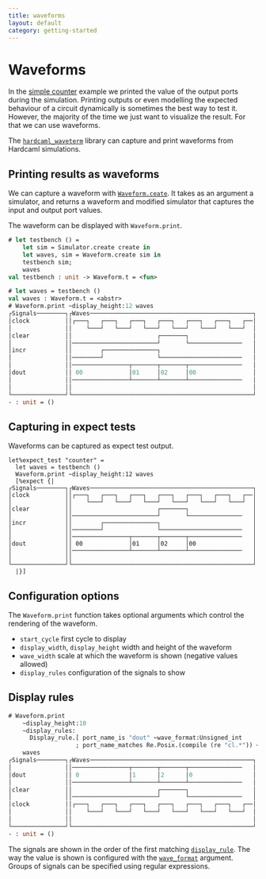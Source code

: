 ```yaml
---
title: waveforms
layout: default
category: getting-started
---
```

# Waveforms

<!--
```ocaml
# Hardcaml.Caller_id.set_mode Disabled
- : unit = ()
```
-->

In the [simple counter](counter_example.md) example we printed the
value of the output ports during the simulation. Printing outputs or
even modelling the expected behaviour of a circuit dynamically is
sometimes the best way to test it. However, the majority of the time
we just want to visualize the result. For that we can use waveforms.

The [`hardcaml_waveterm`](https://github.com/janestreet/hardcaml_waveterm)
library can capture and print waveforms from
Hardcaml simulations.

## Printing results as waveforms

We can capture a waveform with
[`Waveform.ceate`](https://ocaml.janestreet.com/ocaml-core/latest/doc/hardcaml_waveterm/Hardcaml_waveterm/index.html).
It takes as an argument a simulator, and returns a waveform and
modified simulator that captures the input and output port values.

The waveform can be displayed with `Waveform.print`.

<!--
Include the counter design.

```ocaml
open Hardcaml
open Hardcaml.Signal
open Hardcaml_waveterm

module I = struct
  type 'a t =
    { clock : 'a
    ; clear : 'a
    ; incr : 'a
    }
  [@@deriving sexp_of, hardcaml]
end

module O = struct
  type 'a t =
    { dout : 'a[@bits 8]
    }
  [@@deriving sexp_of, hardcaml]
end

let create (i : _ I.t) =
    { O.dout =
        reg_fb
          (Reg_spec.create ~clock:i.clock ~clear:i.clear ())
          ~enable:i.incr
          ~width:8
          ~f:(fun d -> d +:. 1)
    }
;;

module Simulator = Cyclesim.With_interface(I)(O)

let testbench sim =
  let inputs : _ I.t = Cyclesim.inputs sim in
  let step ~clear ~incr =
    inputs.clear := if clear=1 then Bits.vdd else Bits.gnd;
    inputs.incr := if incr=1 then Bits.vdd else Bits.gnd;
    Cyclesim.cycle sim
  in
  step ~clear:0 ~incr:0;
  step ~clear:0 ~incr:1;
  step ~clear:0 ~incr:1;
  step ~clear:1 ~incr:0;
  step ~clear:0 ~incr:0;
  step ~clear:0 ~incr:0
;;
```
-->

```ocaml
# let testbench () =
    let sim = Simulator.create create in
    let waves, sim = Waveform.create sim in
    testbench sim;
    waves
val testbench : unit -> Waveform.t = <fun>

# let waves = testbench ()
val waves : Waveform.t = <abstr>
# Waveform.print ~display_height:12 waves
┌Signals────────┐┌Waves──────────────────────────────────────────────┐
│clock          ││┌───┐   ┌───┐   ┌───┐   ┌───┐   ┌───┐   ┌───┐   ┌──│
│               ││    └───┘   └───┘   └───┘   └───┘   └───┘   └───┘  │
│clear          ││                        ┌───────┐                  │
│               ││────────────────────────┘       └───────────────   │
│incr           ││        ┌───────────────┐                          │
│               ││────────┘               └───────────────────────   │
│               ││────────────────┬───────┬───────┬───────────────   │
│dout           ││ 00             │01     │02     │00                │
│               ││────────────────┴───────┴───────┴───────────────   │
│               ││                                                   │
└───────────────┘└───────────────────────────────────────────────────┘
- : unit = ()
```

## Capturing in expect tests

Waveforms can be captured as expect test output.

```
let%expect_test "counter" =
  let waves = testbench ()
  Waveform.print ~display_height:12 waves
  [%expect {|
┌Signals────────┐┌Waves──────────────────────────────────────────────┐
│clock          ││┌───┐   ┌───┐   ┌───┐   ┌───┐   ┌───┐   ┌───┐   ┌──│
│               ││    └───┘   └───┘   └───┘   └───┘   └───┘   └───┘  │
│clear          ││                        ┌───────┐                  │
│               ││────────────────────────┘       └───────────────   │
│incr           ││        ┌───────────────┐                          │
│               ││────────┘               └───────────────────────   │
│               ││────────────────┬───────┬───────┬───────────────   │
│dout           ││ 00             │01     │02     │00                │
│               ││────────────────┴───────┴───────┴───────────────   │
│               ││                                                   │
└───────────────┘└───────────────────────────────────────────────────┘
  |}]
```

## Configuration options

The `Waveform.print` function takes optional arguments which control the rendering of the waveform.

- `start_cycle` first cycle to display
- `display_width`, `display_height` width and height of the waveform
- `wave_width` scale at which the waveform is shown (negative values allowed)
- `display_rules` configuration of the signals to show

## Display rules

```ocaml
# Waveform.print
    ~display_height:10
    ~display_rules:
      Display_rule.[ port_name_is "dout" ~wave_format:Unsigned_int
                   ; port_name_matches Re.Posix.(compile (re "cl.*")) ~wave_format:Bit ]
    waves
┌Signals────────┐┌Waves──────────────────────────────────────────────┐
│               ││────────────────┬───────┬───────┬───────────────   │
│dout           ││ 0              │1      │2      │0                 │
│               ││────────────────┴───────┴───────┴───────────────   │
│clear          ││                        ┌───────┐                  │
│               ││────────────────────────┘       └───────────────   │
│clock          ││┌───┐   ┌───┐   ┌───┐   ┌───┐   ┌───┐   ┌───┐   ┌──│
│               ││    └───┘   └───┘   └───┘   └───┘   └───┘   └───┘  │
│               ││                                                   │
└───────────────┘└───────────────────────────────────────────────────┘
- : unit = ()
```

The signals are shown in the order of the first matching
[`display_rule`](https://ocaml.janestreet.com/ocaml-core/latest/doc/hardcaml_waveterm/Hardcaml_waveterm/Display_rule/index.html).
The way the value is shown is configured with the
[`wave_format`](https://ocaml.janestreet.com/ocaml-core/latest/doc/hardcaml_waveterm/Hardcaml_waveterm/Wave_format/index.html)
argument. Groups of signals can be specified using regular expressions.
